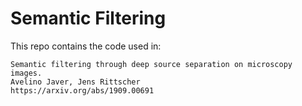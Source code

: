 # Semantic Filtering
This repo contains the code used in:
```
Semantic filtering through deep source separation on microscopy images.
Avelino Javer, Jens Rittscher
https://arxiv.org/abs/1909.00691
```
